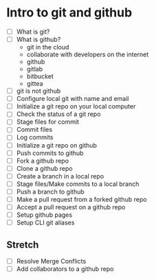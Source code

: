 # Intro to git and github

* [ ] What is git?
* [ ] What is github?
  * git in the cloud
  * collaborate with developers on the internet
  * github
  * gitlab
  * bitbucket
  * gittea
* [ ] git is not github
* [ ] Configure local git with name and email
* [ ] Initialize a git repo on your local computer
* [ ] Check the status of a git repo
* [ ] Stage files for commit
* [ ] Commit files
* [ ] Log commits
* [ ] Initialize a git repo on github
* [ ] Push commits to github
* [ ] Fork a github repo
* [ ] Clone a github repo
* [ ] Create a branch in a local repo
* [ ] Stage files/Make commits to a local branch
* [ ] Push a branch to github
* [ ] Make a pull request from a forked github repo
* [ ] Accept a pull request on a github repo
* [ ] Setup github pages
* [ ] Setup CLI git aliases

## Stretch
* [ ] Resolve Merge Conflicts
* [ ] Add collaborators to a github repo
